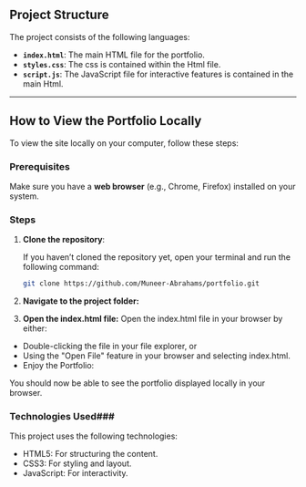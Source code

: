 ## Project Structure

The project consists of the following languages:

- **`index.html`**: The main HTML file for the portfolio.
- **`styles.css`**: The css is contained within the Html file.
- **`script.js`**: The JavaScript file for interactive features is contained in the main Html.

---

## How to View the Portfolio Locally

To view the site locally on your computer, follow these steps:

### Prerequisites

Make sure you have a **web browser** (e.g., Chrome, Firefox) installed on your system.

### Steps

1. **Clone the repository**:

   If you haven’t cloned the repository yet, open your terminal and run the following command:

   ```bash
   git clone https://github.com/Muneer-Abrahams/portfolio.git

2. **Navigate to the project folder:**

3. **Open the index.html file:**
Open the index.html file in your browser by either:

- Double-clicking the file in your file explorer, or
- Using the "Open File" feature in your browser and selecting index.html.
- Enjoy the Portfolio:

You should now be able to see the portfolio displayed locally in your browser.

### Technologies Used###
This project uses the following technologies:

- HTML5: For structuring the content.
- CSS3: For styling and layout.
- JavaScript: For interactivity.
